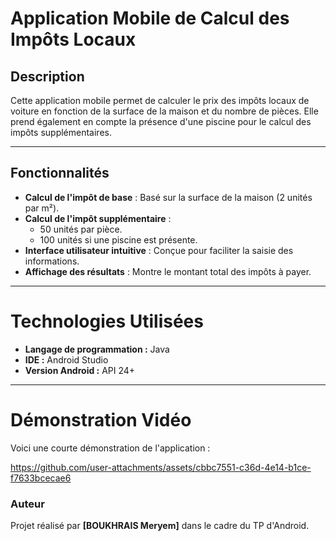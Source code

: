 # Application Mobile de Calcul des Impôts Locaux

## Description
Cette application mobile permet de calculer le prix des impôts locaux de voiture en fonction de la surface de la maison et du nombre de pièces. Elle prend également en compte la présence d'une piscine pour le calcul des impôts supplémentaires.


---
## Fonctionnalités

- **Calcul de l'impôt de base** : Basé sur la surface de la maison (2 unités par m²).
- **Calcul de l'impôt supplémentaire** : 
  - 50 unités par pièce.
  - 100 unités si une piscine est présente.
- **Interface utilisateur intuitive** : Conçue pour faciliter la saisie des informations.
- **Affichage des résultats** : Montre le montant total des impôts à payer.

---
# Technologies Utilisées

- **Langage de programmation :** Java
- **IDE :** Android Studio
- **Version Android :** API 24+ 

---
# Démonstration Vidéo

Voici une courte démonstration de l'application :

https://github.com/user-attachments/assets/cbbc7551-c36d-4e14-b1ce-f7633bcecae6


### Auteur
Projet réalisé par **[BOUKHRAIS Meryem]** dans le cadre du TP d'Android.
